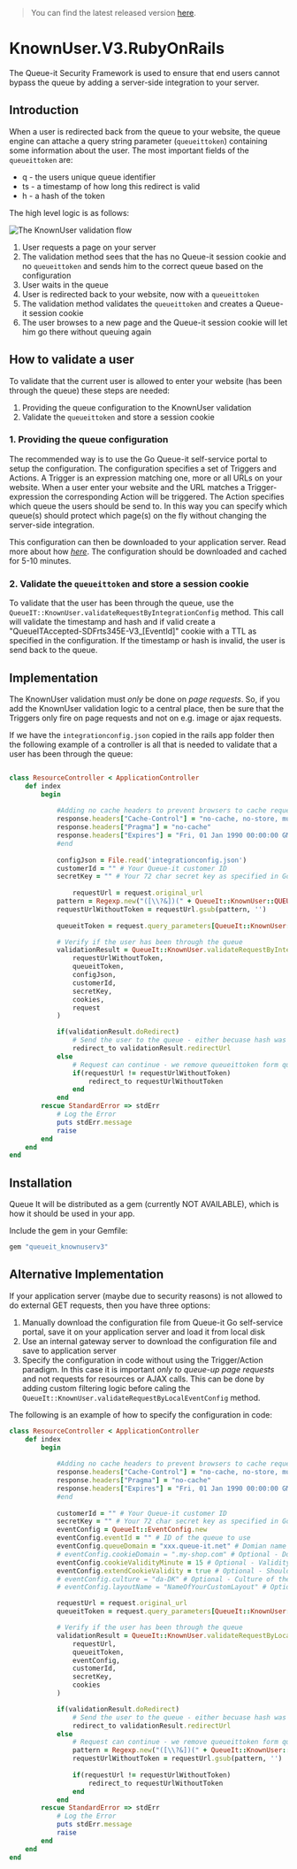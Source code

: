 >You can find the latest released version [here](https://github.com/queueit/KnownUser.V3.RubyOnRails/releases/latest).

# KnownUser.V3.RubyOnRails
The Queue-it Security Framework is used to ensure that end users cannot bypass the queue by adding a server-side integration to your server. 

## Introduction
When a user is redirected back from the queue to your website, the queue engine can attache a query string parameter (`queueittoken`) containing some information about the user. 
The most important fields of the `queueittoken` are:

 - q - the users unique queue identifier
 - ts - a timestamp of how long this redirect is valid
 - h - a hash of the token


The high level logic is as follows:

![The KnownUser validation flow](https://github.com/queueit/KnownUser.V3.RubyOnRails/blob/master/Documentation/KnownUser%20flow.PNG)

 1. User requests a page on your server
 2. The validation method sees that the has no Queue-it session cookie and no `queueittoken` and sends him to the correct queue based on the configuration
 3. User waits in the queue
 4. User is redirected back to your website, now with a `queueittoken`
 5. The validation method validates the `queueittoken` and creates a Queue-it session cookie
 6. The user browses to a new page and the Queue-it session cookie will let him go there without queuing again

## How to validate a user
To validate that the current user is allowed to enter your website (has been through the queue) these steps are needed:

 1. Providing the queue configuration to the KnownUser validation
 2. Validate the `queueittoken` and store a session cookie


### 1. Providing the queue configuration
The recommended way is to use the Go Queue-it self-service portal to setup the configuration. 
The configuration specifies a set of Triggers and Actions. A Trigger is an expression matching one, more or all URLs on your website. 
When a user enter your website and the URL matches a Trigger-expression the corresponding Action will be triggered. 
The Action specifies which queue the users should be send to. 
In this way you can specify which queue(s) should protect which page(s) on the fly without changing the server-side integration.

This configuration can then be downloaded to your application server. 
Read more about how *[here](https://github.com/queueit/KnownUser.V3.RubyOnRails/tree/master/Documentation)*. 
The configuration should be downloaded and cached for 5-10 minutes. 

### 2. Validate the `queueittoken` and store a session cookie
To validate that the user has been through the queue, use the `QueueIT::KnownUser.validateRequestByIntegrationConfig` method. 
This call will validate the timestamp and hash and if valid create a "QueueITAccepted-SDFrts345E-V3_[EventId]" cookie with a TTL as specified in the configuration.
If the timestamp or hash is invalid, the user is send back to the queue.


## Implementation
The KnownUser validation must *only* be done on *page requests*. 
So, if you add the KnownUser validation logic to a central place, then be sure that the Triggers only fire on page requests and not on e.g. image or ajax requests.

If we have the `integrationconfig.json` copied in the rails app folder then 
the following example of a controller is all that is needed to validate that a user has been through the queue:

```ruby

class ResourceController < ApplicationController
	def index
		begin
			
			#Adding no cache headers to prevent browsers to cache requests
			response.headers["Cache-Control"] = "no-cache, no-store, must-revalidate"
			response.headers["Pragma"] = "no-cache"
			response.headers["Expires"] = "Fri, 01 Jan 1990 00:00:00 GMT"
			#end
			
			configJson = File.read('integrationconfig.json')
			customerId = "" # Your Queue-it customer ID
			secretKey = "" # Your 72 char secret key as specified in Go Queue-it self-service platform
		
		        requestUrl = request.original_url
			pattern = Regexp.new("([\\?&])(" + QueueIt::KnownUser::QUEUEIT_TOKEN_KEY + "=[^&]*)", Regexp::IGNORECASE)
			requestUrlWithoutToken = requestUrl.gsub(pattern, '')
			
			queueitToken = request.query_parameters[QueueIt::KnownUser::QUEUEIT_TOKEN_KEY.to_sym]

			# Verify if the user has been through the queue
			validationResult = QueueIt::KnownUser.validateRequestByIntegrationConfig(
				requestUrlWithoutToken,
				queueitToken,
				configJson,
				customerId,
				secretKey,
				cookies,
				request
			)

			if(validationResult.doRedirect)			
				# Send the user to the queue - either becuase hash was missing or becuase is was invalid
				redirect_to validationResult.redirectUrl
			else
				# Request can continue - we remove queueittoken form querystring parameter to avoid sharing of user specific token				
				if(requestUrl != requestUrlWithoutToken)
					redirect_to requestUrlWithoutToken
				end
			end
		rescue StandardError => stdErr
			# Log the Error
			puts stdErr.message
			raise
		end
	end
end
```

## Installation
Queue It will be distributed as a gem (currently NOT AVAILABLE), which is how it should be used in your app.

Include the gem in your Gemfile:

```ruby
gem "queueit_knownuserv3"
```

## Alternative Implementation
If your application server (maybe due to security reasons) is not allowed to do external GET requests, then you have three options:

1. Manually download the configuration file from Queue-it Go self-service portal, save it on your application server and load it from local disk
2. Use an internal gateway server to download the configuration file and save to application server
3. Specify the configuration in code without using the Trigger/Action paradigm. In this case it is important *only to queue-up page requests* and not requests for resources or AJAX calls. 
This can be done by adding custom filtering logic before caling the `QueueIt::KnownUser.validateRequestByLocalEventConfig` method. 

The following is an example of how to specify the configuration in code:

```ruby
class ResourceController < ApplicationController	
	def index	
		begin
		
			#Adding no cache headers to prevent browsers to cache requests
			response.headers["Cache-Control"] = "no-cache, no-store, must-revalidate"
			response.headers["Pragma"] = "no-cache"
			response.headers["Expires"] = "Fri, 01 Jan 1990 00:00:00 GMT"
			#end
			
			customerId = "" # Your Queue-it customer ID
			secretKey = "" # Your 72 char secret key as specified in Go Queue-it self-service platform		
			eventConfig = QueueIt::EventConfig.new
			eventConfig.eventId = "" # ID of the queue to use
			eventConfig.queueDomain = "xxx.queue-it.net" # Domian name of the queue - usually in the format [CustomerId].queue-it.net
			# eventConfig.cookieDomain = ".my-shop.com" # Optional - Domain name where the Queue-it session cookie should be saved
			eventConfig.cookieValidityMinute = 15 # Optional - Validity of the Queue-it session cookie. Default is 10 minutes
			eventConfig.extendCookieValidity = true # Optional - Should the Queue-it session cookie validity time be extended each time the validation runs? Default is true.
			# eventConfig.culture = "da-DK" # Optional - Culture of the queue ticket layout in the format specified here: https:#msdn.microsoft.com/en-us/library/ee825488(v=cs.20).aspx Default is to use what is specified on Event
			# eventConfig.layoutName = "NameOfYourCustomLayout" # Optional - Name of the queue ticket layout - e.g. "Default layout by Queue-it". Default is to take what is specified on the Event

			requestUrl = request.original_url
			queueitToken = request.query_parameters[QueueIt::KnownUser::QUEUEIT_TOKEN_KEY.to_sym]

			# Verify if the user has been through the queue
			validationResult = QueueIt::KnownUser.validateRequestByLocalEventConfig(
				requestUrl,
				queueitToken,
				eventConfig,
				customerId,
				secretKey,
				cookies
			)

			if(validationResult.doRedirect)			
				# Send the user to the queue - either becuase hash was missing or becuase is was invalid
				redirect_to validationResult.redirectUrl
			else
				# Request can continue - we remove queueittoken form querystring parameter to avoid sharing of user specific token				
				pattern = Regexp.new("([\\?&])(" + QueueIt::KnownUser::QUEUEIT_TOKEN_KEY + "=[^&]*)", Regexp::IGNORECASE)
				requestUrlWithoutToken = requestUrl.gsub(pattern, '')
				
				if(requestUrl != requestUrlWithoutToken)
					redirect_to requestUrlWithoutToken
				end
			end
		rescue StandardError => stdErr
			# Log the Error
			puts stdErr.message
			raise
		end
	end
end
```
